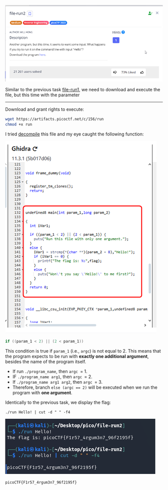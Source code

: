 ![Task desc](../assets/images/file-run2_image_1.png)


Similar to the previous task [file-run1](file-run1.md), we need to download and execute the file, but this time with the parameter

---

Download and grant rights to execute:


```bash
wget https://artifacts.picoctf.net/c/156/run
chmod +x run
```


I tried [decompile](https://dogbolt.org/?id=15c2c500-4e35-48d2-9c64-df72f1a8673b) this file and my eye caught the following function:  

![image_2](../assets/images/file-run2_image_2.png)

```c
if ((param_1 < 2) || (2 < param_1))
```
This condition is true if `param_1` (i.e., `argc`) is not equal to 2. This means that the program expects to be run with **exactly one additional argument**, besides the name of the program itself.


* If run `./program_name`, then `argc `= 1.
* IF `./program_name arg1`, then `argc `= 2.
* If `./program_name arg1 arg2`, then `argc `= 3.
* Therefore, branch `else (argc == 2)` will be executed when we run the program with **one argument**.

Identically to the previous task, we display the flag:

```shell
./run Hello! | cut -d " " -f4
```

![image_3](../assets/images/file-run2_image_3.png)


`picoCTF{F1r57_4rgum3n7_96f2195f}`
